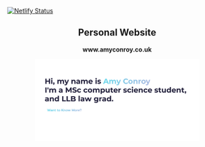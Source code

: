 [![Netlify Status](https://api.netlify.com/api/v1/badges/c398bad3-d323-4315-86c3-6bc79bbc5022/deploy-status)](https://app.netlify.com/sites/amy-conroy/deploys)

<h2 align="center"> Personal Website </h2>
<p align= "center"><b> www.amyconroy.co.uk </p></b>

<p align="center"><img src="example.png"width=75%></p>


